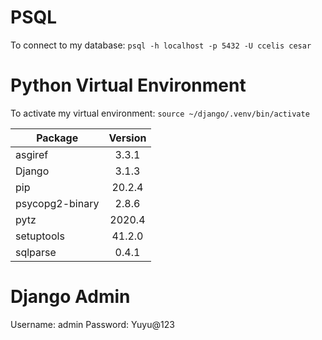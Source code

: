 # PSQL

To connect to my database:
`psql -h localhost -p 5432 -U ccelis cesar`

# Python Virtual Environment

To activate my virtual environment:
`source ~/django/.venv/bin/activate`

| Package         | Version |
| --------------- |:-------:|
| asgiref         | 3.3.1   |
| Django          | 3.1.3   |
| pip             | 20.2.4  |
| psycopg2-binary | 2.8.6   |
| pytz            | 2020.4  |
| setuptools      | 41.2.0  |
| sqlparse        | 0.4.1   |

# Django Admin

Username: admin
Password: Yuyu@123
